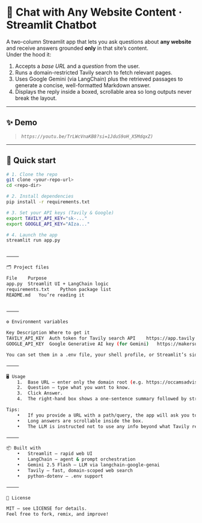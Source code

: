 # 💬 Chat with Any Website Content · Streamlit Chatbot

A two-column Streamlit app that lets you ask questions about **any website** and receive answers grounded **only** in that site’s content.  
Under the hood it:

1. Accepts a *base URL* and a *question* from the user.  
2. Runs a domain-restricted Tavily search to fetch relevant pages.  
3. Uses Google Gemini (via LangChain) plus the retrieved passages to generate a concise, well-formatted Markdown answer.  
4. Displays the reply inside a boxed, scrollable area so long outputs never break the layout.

---

## ✨ Demo

> *`https://youtu.be/TrLWcVnaKB8?si=1JduS9oH_X5MdqxZ)`*


---

## 🚀 Quick start

```bash
# 1. Clone the repo
git clone <your-repo-url>
cd <repo-dir>

# 2. Install dependencies
pip install -r requirements.txt

# 3. Set your API keys (Tavily & Google)
export TAVILY_API_KEY="sk-..."
export GOOGLE_API_KEY="AIza..."

# 4. Launch the app
streamlit run app.py


⸻

🗂️ Project files

File	Purpose
app.py	Streamlit UI + LangChain logic
requirements.txt	Python package list
README.md	You’re reading it


⸻

⚙️ Environment variables

Key	Description	Where to get it
TAVILY_API_KEY	Auth token for Tavily search API	https://app.tavily.com/
GOOGLE_API_KEY	Google Generative AI key (for Gemini)	https://makersuite.google.com/

You can set them in a .env file, your shell profile, or Streamlit’s sidebar prompts.

⸻

🖥️ Usage
	1.	Base URL – enter only the domain root (e.g. https://occamsadvisory.com).
	2.	Question – type what you want to know.
	3.	Click Answer.
	4.	The right-hand box shows a one-sentence summary followed by structured bullet points.

Tips:
	•	If you provide a URL with a path/query, the app will ask you to correct it.
	•	Long answers are scrollable inside the box.
	•	The LLM is instructed not to use any info beyond what Tavily returned.

⸻

📦 Built with
	•	Streamlit – rapid web UI
	•	LangChain – agent & prompt orchestration
	•	Gemini 2.5 Flash – LLM via langchain-google-genai
	•	Tavily – fast, domain-scoped web search
	•	python-dotenv – .env support

⸻

📝 License

MIT — see LICENSE for details.
Feel free to fork, remix, and improve!

